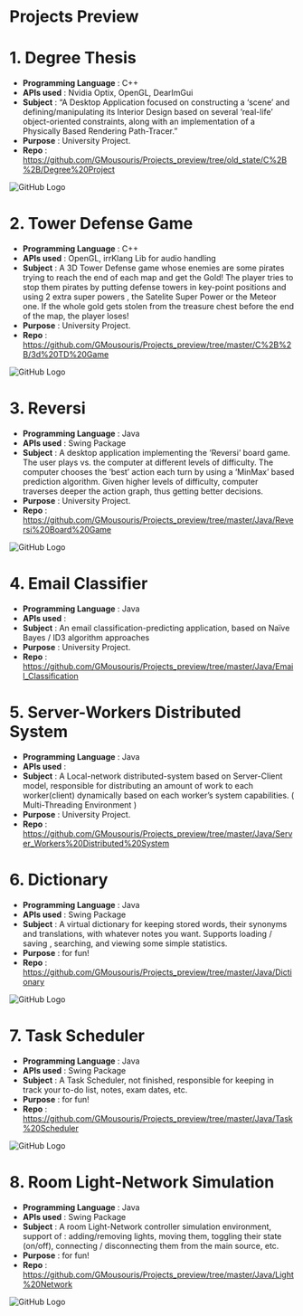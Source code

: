 # Projects Preview



# 1. Degree Thesis
- <b>Programming Language</b> : C++
- <b>APIs used</b> : Nvidia Optix, OpenGL, DearImGui
- <b>Subject</b> : “A Desktop Application focused on constructing a ‘scene’ and defining/manipulating  its Interior Design based on several  ‘real-life’ object-oriented constraints,  along with an implementation of a Physically Based Rendering Path-Tracer.” 
- <b>Purpose</b> : University Project.
- <b>Repo</b> : https://github.com/GMousouris/Projects_preview/tree/old_state/C%2B%2B/Degree%20Project

![GitHub Logo](/Images/degree_project_preview.png)







# 2. Tower Defense Game
- <b>Programming Language</b> : C++
- <b>APIs used</b> : OpenGL, irrKlang Lib for audio handling
- <b>Subject</b> : A 3D Tower Defense game whose enemies are some pirates trying to reach the end of each map and get the Gold! The player tries to stop them pirates by putting defense towers in key-point positions and using 2 extra super powers , the Satelite Super Power or the Meteor one. If the whole gold gets stolen from the treasure chest before the end of the map, the player loses! 
- <b>Purpose</b> : University Project.
- <b>Repo</b> : https://github.com/GMousouris/Projects_preview/tree/master/C%2B%2B/3d%20TD%20Game

![GitHub Logo](/Images/TD_game_preview.png)







# 3. Reversi
- <b>Programming Language</b> : Java
- <b>APIs used</b> : Swing Package
- <b>Subject</b> : A desktop application implementing the ‘Reversi’ board game. The user plays vs. the computer
at different levels of difficulty. The computer chooses the ‘best’ action each turn  by using a ‘MinMax’ based prediction algorithm. Given higher levels of difficulty, computer traverses deeper the action graph, thus getting better decisions.
- <b>Purpose</b> : University Project.
- <b>Repo</b> : https://github.com/GMousouris/Projects_preview/tree/master/Java/Reversi%20Board%20Game

![GitHub Logo](/Images/reversi_preview.png)







# 4. Email Classifier
- <b>Programming Language</b> : Java
- <b>APIs used</b> : 
- <b>Subject</b> : An email classification-predicting  application, based on Naïve Bayes / ID3 algorithm approaches
- <b>Purpose</b> : University Project.
- <b>Repo</b> : https://github.com/GMousouris/Projects_preview/tree/master/Java/Email_Classification







# 5. Server-Workers Distributed System
- <b>Programming Language</b> : Java
- <b>APIs used</b> : 
- <b>Subject</b> : A Local-network distributed-system based on Server-Client model, responsible for distributing an amount of work to each worker(client) dynamically based on each worker’s system capabilities. ( Multi-Threading Environment )
- <b>Purpose</b> : University Project.
- <b>Repo</b> : https://github.com/GMousouris/Projects_preview/tree/master/Java/Server_Workers%20Distributed%20System






# 6. Dictionary
- <b>Programming Language</b> : Java
- <b>APIs used</b> : Swing Package
- <b>Subject</b> : A virtual dictionary for keeping stored words, their synonyms and translations, with whatever notes you want. Supports loading / saving , searching, and viewing some simple statistics.
- <b>Purpose</b> : for fun!
- <b>Repo</b> : https://github.com/GMousouris/Projects_preview/tree/master/Java/Dictionary

![GitHub Logo](/Images/Dictionairy_preview.png)







# 7. Task Scheduler
- <b>Programming Language</b> : Java
- <b>APIs used</b> : Swing Package
- <b>Subject</b> : A Task Scheduler, not finished, responsible for keeping in track your to-do list, notes, exam dates, etc.
- <b>Purpose</b> : for fun!
- <b>Repo</b> : https://github.com/GMousouris/Projects_preview/tree/master/Java/Task%20Scheduler

![GitHub Logo](/Images/TaskSchedulr_preview.png)







# 8. Room Light-Network Simulation
- <b>Programming Language</b> : Java
- <b>APIs used</b> : Swing Package
- <b>Subject</b> : A room Light-Network controller simulation environment, support of : adding/removing lights, moving them, toggling their state (on/off), connecting / disconnecting them from the main source, etc.
- <b>Purpose</b> : for fun!
- <b>Repo</b> : https://github.com/GMousouris/Projects_preview/tree/master/Java/Light%20Network

![GitHub Logo](/Images/LightNetwork_preview.png)

